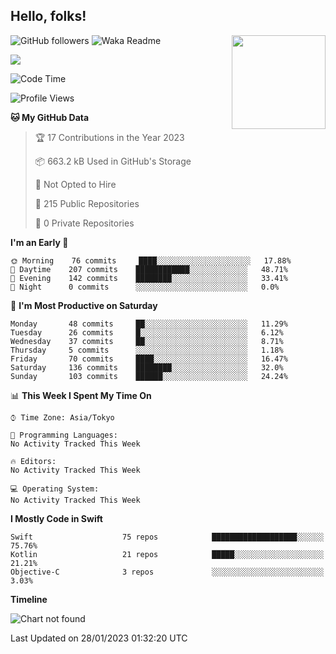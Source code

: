 ## Hello, folks! 

<p>
<img align="right" src="https://media.giphy.com/media/26ufdb3cYKwbRtYVW/giphy.gif" style="max-width:100%;" height="150px">
 
![GitHub followers](https://img.shields.io/github/followers/YamamotoDesu?label=Follow&style=social)
![Waka Readme](https://github.com/YamamotoDesu/YamamotoDesu/workflows/Waka%20Readme/badge.svg)

![](https://github-profile-summary-cards.vercel.app/api/cards/profile-details?username=YamamotoDesu&theme=vue)

<!--START_SECTION:waka-->
![Code Time](http://img.shields.io/badge/Code%20Time-207%20hrs%2025%20mins-blue)

![Profile Views](http://img.shields.io/badge/Profile%20Views-0-blue)

**🐱 My GitHub Data** 

> 🏆 17 Contributions in the Year 2023
 > 
> 📦 663.2 kB Used in GitHub's Storage 
 > 
> 🚫 Not Opted to Hire
 > 
> 📜 215 Public Repositories 
 > 
> 🔑 0 Private Repositories  
 > 
**I'm an Early 🐤** 

```text
🌞 Morning    76 commits     ████░░░░░░░░░░░░░░░░░░░░░   17.88% 
🌆 Daytime    207 commits    ████████████░░░░░░░░░░░░░   48.71% 
🌃 Evening    142 commits    ████████░░░░░░░░░░░░░░░░░   33.41% 
🌙 Night      0 commits      ░░░░░░░░░░░░░░░░░░░░░░░░░   0.0%

```
📅 **I'm Most Productive on Saturday** 

```text
Monday       48 commits     ██░░░░░░░░░░░░░░░░░░░░░░░   11.29% 
Tuesday      26 commits     █░░░░░░░░░░░░░░░░░░░░░░░░   6.12% 
Wednesday    37 commits     ██░░░░░░░░░░░░░░░░░░░░░░░   8.71% 
Thursday     5 commits      ░░░░░░░░░░░░░░░░░░░░░░░░░   1.18% 
Friday       70 commits     ████░░░░░░░░░░░░░░░░░░░░░   16.47% 
Saturday     136 commits    ████████░░░░░░░░░░░░░░░░░   32.0% 
Sunday       103 commits    ██████░░░░░░░░░░░░░░░░░░░   24.24%

```


📊 **This Week I Spent My Time On** 

```text
⌚︎ Time Zone: Asia/Tokyo

💬 Programming Languages: 
No Activity Tracked This Week

🔥 Editors: 
No Activity Tracked This Week

💻 Operating System: 
No Activity Tracked This Week

```

**I Mostly Code in Swift** 

```text
Swift                    75 repos            ███████████████████░░░░░░   75.76% 
Kotlin                   21 repos            █████░░░░░░░░░░░░░░░░░░░░   21.21% 
Objective-C              3 repos             ░░░░░░░░░░░░░░░░░░░░░░░░░   3.03%

```


**Timeline**

![Chart not found](https://raw.githubusercontent.com/YamamotoDesu/YamamotoDesu/main/charts/bar_graph.png) 


 Last Updated on 28/01/2023 01:32:20 UTC
<!--END_SECTION:waka-->


